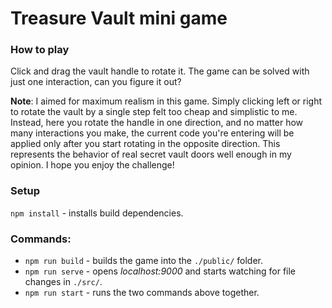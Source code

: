 # Treasure Vault mini game

### How to play

Click and drag the vault handle to rotate it. The game can be solved with just one interaction, can you figure it out?

**Note**: I aimed for maximum realism in this game. Simply clicking left or right to rotate the vault by a single step felt too cheap and simplistic to me. Instead, here you rotate the handle in one direction, and no matter how many interactions you make, the current code you're entering will be applied only after you start rotating in the opposite direction. This represents the behavior of real secret vault doors well enough in my opinion. I hope you enjoy the challenge!

### Setup

`npm install` - installs build dependencies.

### Commands:

-   `npm run build` - builds the game into the `./public/` folder.
-   `npm run serve` - opens *localhost:9000* and starts watching for file changes in `./src/`.
-   `npm run start` - runs the two commands above together.
